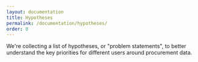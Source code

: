 ```yaml
---
layout: documentation
title: Hypotheses
permalink: /documentation/hypotheses/
order: 0
---
```


We're collecting a list of hypotheses, or "problem statements", to better understand the key priorities for different users around procurement data.